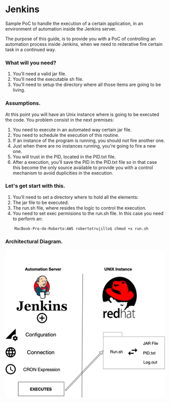 # Jenkins
Sample PoC to handle the execution of a certain application, in an environment of automation inside the Jenkins server.

The purpose of this guide, is to provide you with a PoC of controlling an automation process inside Jenkins, when we need to reiterative fire certain task in a continued way.

### What will you need?
1. You'll need a valid jar file.
2. You'll need the executable sh file.
3. You'll need to setup the directory where all those items are going to be living.

### Assumptions.
At this point you will have an Unix instance where is going to be executed the code. You problem consist in the next premises:
1. You need to execute in an automated way certain jar file.
2. You need to schedule the execution of this routine.
3. If an instance of the program is running, you should not fire another one.
4. Just when there are no instances running, you're going to fire a new one.
5. You will trust in the PID, located in the PID.txt file.
6. After a execution, you'll save the PID in the PID.txt file so in that case this become the only source available to provide you with a control mechanism to avoid duplicities in the execution.

### Let's get start with this.
1. You'll need to set a directory where to hold all the elements:
2. The jar file to be executed.
3. The run.sh file, where resides the logic to control the execution.
4. You need to set exec permisions to the run.sh file. In this case you need to perform an:
		
```console
	MacBook-Pro-de-Roberto:AWS robertotrujillo$ chmod +x run.sh
```
### Architectural Diagram.

![alt text](https://github.com/rkobismarck/java-demo/blob/master/media-content/Overview.png "AWS Server Configuration")





